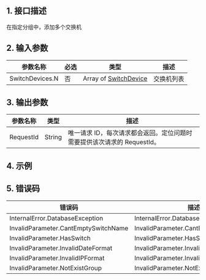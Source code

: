 ## 1. 接口描述




在指定分组中，添加多个交换机

<div class="rno-api-explorer">
    <div class="rno-api-explorer-inner">
        <div class="rno-api-explorer-hd">
            <div class="rno-api-explorer-title">
            </div>
        </div>
        <div class="rno-api-explorer-body">
            <div class="rno-api-explorer-cont">
            </div>
        </div>
    </div>
</div>

## 2. 输入参数


| 参数名称 | 必选 | 类型 | 描述 |
|---------|---------|---------|---------|
| SwitchDevices.N | 否 | Array of [SwitchDevice](/开放API/云规范接口/版本：2022-06-01/数据结构.md#SwitchDevice) | 交换机列表 |

## 3. 输出参数

| 参数名称 | 类型 | 描述 |
|---------|---------|---------|
| RequestId | String | 唯一请求 ID，每次请求都会返回。定位问题时需要提供该次请求的 RequestId。|

## 4. 示例












## 5. 错误码


| 错误码 | 描述 |
|---------|---------|
| InternalError.DatabaseException | InternalError.DatabaseException |
| InvalidParameter.CantEmptySwitchName | InvalidParameter.CantEmptySwitchName |
| InvalidParameter.HasSwitch | InvalidParameter.HasSwitch |
| InvalidParameter.InvalidDateFormat | InvalidParameter.InvalidDateFormat |
| InvalidParameter.InvalidIPFormat | InvalidParameter.InvalidIPFormat |
| InvalidParameter.NotExistGroup | InvalidParameter.NotExistGroup |
